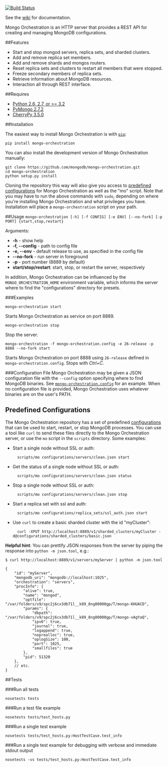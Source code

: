 [![Build Status](https://jenkins.10gen.com/job/mongo-orchestration/badge/icon)](https://jenkins.10gen.com/job/mongo-orchestration/)


See the [wiki](https://github.com/mongodb/mongo-orchestration/wiki) for documentation.

Mongo Orchestration is an HTTP server that provides a REST API for creating and managing MongoDB configurations.

##Features

- Start and stop mongod servers, replica sets, and sharded clusters.
- Add and remove replica set members.
- Add and remove shards and mongos routers.
- Reset replica sets and clusters to restart all members that were stopped.
- Freeze secondary members of replica sets.
- Retrieve information about MongoDB resources.
- Interaction all through REST interface.

##Requires
- [Python 2.6, 2.7, or >= 3.2](http://www.python.org/download/)
- [PyMongo 2.7.2](https://pypi.python.org/pypi/pymongo/2.7.2)
- [CherryPy 3.5.0](http://www.cherrypy.org/)

##Installation

The easiest way to install Mongo Orchestration is with [`pip`](https://pypi.python.org/pypi/pip):

    pip install mongo-orchestration

You can also install the development version of Mongo Orchestration manually:

    git clone https://github.com/mongodb/mongo-orchestration.git
    cd mongo-orchestration
    python setup.py install

Cloning the repository this way will also give you access to [predefined configurations](https://github.com/mongodb/mongo-orchestration/blob/master/README.md#predefined-configurations) for Mongo Orchestration as well as the "mo" script. Note that you may have to run the above commands with `sudo`, depending on where you're installing Mongo Orchestration and what privileges you have. Installation will place a `mongo-orchestration` script on your path.

##Usage
`mongo-orchestration [-h] [-f CONFIG] [-e ENV] [--no-fork] [-p PORT] {start,stop,restart}`

Arguments:

+ **-h** - show help
+ **-f, --config** - path to config file
+ **-e, --env** - default release to use, as specified in the config file
+ **--no-fork** - run server in foreground
+ **-p** - port number (8889 by default)
+ **start/stop/restart**: start, stop, or restart the server, respectively

In addition, Mongo Orchestration can be influenced by the `MONGO_ORCHESTRATION_HOME` environment variable, which informs the server where to find the "configurations" directory for presets.

###Examples

`mongo-orchestration start`

Starts Mongo Orchestration as service on port 8889.

`mongo-orchestration stop`

Stop the server.

`mongo-orchestration -f mongo-orchestration.config -e 26-release -p 8888 --no-fork start`

Starts Mongo Orchestration on port 8888 using `26-release` defined in `mongo-orchestration.config`. Stops with *Ctrl+C*.

###Configuration File
Mongo Orchestration may be given a JSON configuration file with the `--config` option specifying where to find MongoDB binaries. See [`mongo-orchestration.config`](https://github.com/mongodb/mongo-orchestration/blob/master/mongo-orchestration.config) for an example. When no configuration file is provided, Mongo Orchestration uses whatever binaries are on the user's PATH.

## Predefined Configurations
The Mongo Orchestration repository has a set of predefined [configurations](https://github.com/mongodb/mongo-orchestration/tree/master/configurations) that can be used to start, restart, or stop MongoDB processes. You can use a tool like `curl` to send these files directly to the Mongo Orchestration server, or use the `mo` script in the `scripts` directory. Some examples:

- Start a single node without SSL or auth:

        scripts/mo configurations/servers/clean.json start

- Get the status of a single node without SSL or auth:

        scripts/mo configurations/servers/clean.json status

- Stop a single node without SSL or auth:

        scripts/mo configurations/servers/clean.json stop

- Start a replica set with ssl and auth:

        scripts/mo configurations/replica_sets/ssl_auth.json start

- Use `curl` to create a basic sharded cluster with the id "myCluster":

        curl -XPUT http://localhost:8889/v1/sharded_clusters/myCluster -d@configurations/sharded_clusters/basic.json

**Helpful hint**: You can prettify JSON responses from the server by piping the response into `python -m json.tool`, e.g.:

    $ curl http://localhost:8889/v1/servers/myServer | python -m json.tool
    
    {
        "id": "myServer",
        "mongodb_uri": "mongodb://localhost:1025",
        "orchestration": "servers",
        "procInfo": {
            "alive": true,
            "name": "mongod",
            "optfile": "/var/folders/v9/spc2j6cx3db71l__k89_8ng80000gp/T/mongo-KHUACD",
            "params": {
                "dbpath": "/var/folders/v9/spc2j6cx3db71l__k89_8ng80000gp/T/mongo-vAgYaQ",
                "ipv6": true,
                "journal": true,
                "logappend": true,
                "noprealloc": true,
                "oplogSize": 100,
                "port": 1025,
                "smallfiles": true
            },
            "pid": 51320
        },
        // etc.
    }

##Tests

###Run all tests

`nosetests tests`

###Run a test file example

`nosetests tests/test_hosts.py`

###Run a single test example

`nosetests tests/test_hosts.py:HostTestCase.test_info`

###Run a single test example for debugging with verbose and immediate stdout output

`nosetests -vs tests/test_hosts.py:HostTestCase.test_info`
